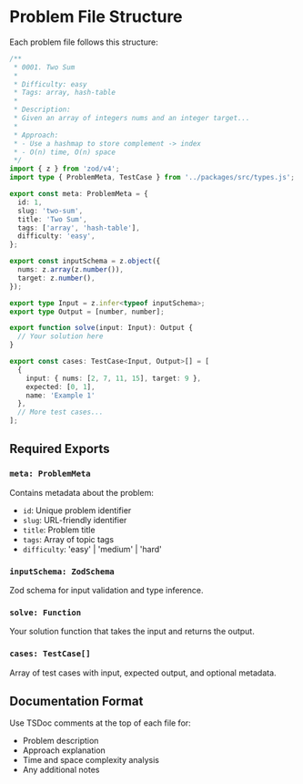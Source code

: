 # Problem File Structure

Each problem file follows this structure:

```typescript
/**
 * 0001. Two Sum
 *
 * Difficulty: easy
 * Tags: array, hash-table
 *
 * Description:
 * Given an array of integers nums and an integer target...
 *
 * Approach:
 * - Use a hashmap to store complement -> index
 * - O(n) time, O(n) space
 */
import { z } from 'zod/v4';
import type { ProblemMeta, TestCase } from '../packages/src/types.js';

export const meta: ProblemMeta = {
  id: 1,
  slug: 'two-sum',
  title: 'Two Sum',
  tags: ['array', 'hash-table'],
  difficulty: 'easy',
};

export const inputSchema = z.object({
  nums: z.array(z.number()),
  target: z.number(),
});

export type Input = z.infer<typeof inputSchema>;
export type Output = [number, number];

export function solve(input: Input): Output {
  // Your solution here
}

export const cases: TestCase<Input, Output>[] = [
  {
    input: { nums: [2, 7, 11, 15], target: 9 },
    expected: [0, 1],
    name: 'Example 1'
  },
  // More test cases...
];
```

## Required Exports

### `meta: ProblemMeta`
Contains metadata about the problem:
- `id`: Unique problem identifier
- `slug`: URL-friendly identifier
- `title`: Problem title
- `tags`: Array of topic tags
- `difficulty`: 'easy' | 'medium' | 'hard'

### `inputSchema: ZodSchema`
Zod schema for input validation and type inference.

### `solve: Function`
Your solution function that takes the input and returns the output.

### `cases: TestCase[]`
Array of test cases with input, expected output, and optional metadata.

## Documentation Format

Use TSDoc comments at the top of each file for:
- Problem description
- Approach explanation
- Time and space complexity analysis
- Any additional notes
